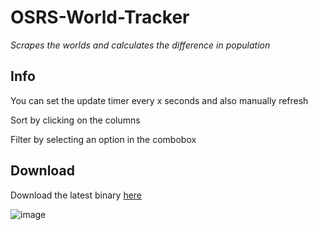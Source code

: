 # OSRS-World-Tracker
*Scrapes the worlds and calculates the difference in population*

Info
-------------------------

You can set the update timer every x seconds and also manually refresh

Sort by clicking on the columns

Filter by selecting an option in the combobox

Download
-------------------------

Download the latest binary [here](https://github.com/RealAtix/OSRS-World-Tracker/releases)

![image](http://i.imgur.com/w2Q3iuF.png)

